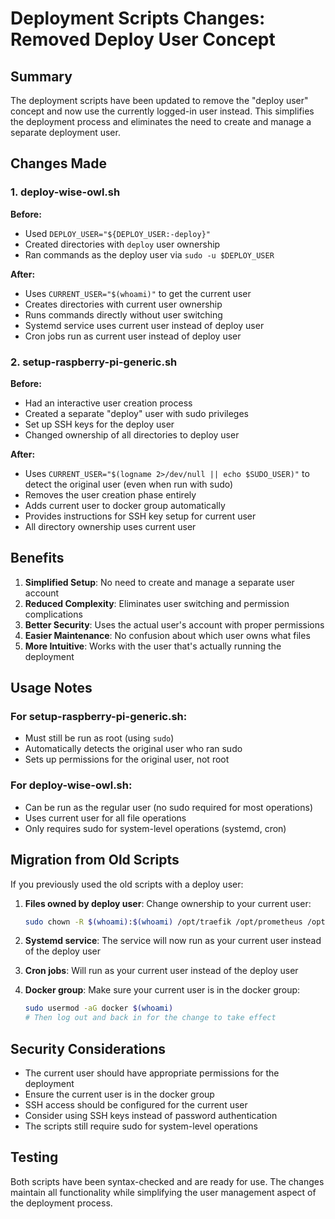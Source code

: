 # Deployment Scripts Changes: Removed Deploy User Concept

## Summary

The deployment scripts have been updated to remove the "deploy user" concept and now use the currently logged-in user instead. This simplifies the deployment process and eliminates the need to create and manage a separate deployment user.

## Changes Made

### 1. deploy-wise-owl.sh

**Before:**

- Used `DEPLOY_USER="${DEPLOY_USER:-deploy}"`
- Created directories with `deploy` user ownership
- Ran commands as the deploy user via `sudo -u $DEPLOY_USER`

**After:**

- Uses `CURRENT_USER="$(whoami)"` to get the current user
- Creates directories with current user ownership
- Runs commands directly without user switching
- Systemd service uses current user instead of deploy user
- Cron jobs run as current user instead of deploy user

### 2. setup-raspberry-pi-generic.sh

**Before:**

- Had an interactive user creation process
- Created a separate "deploy" user with sudo privileges
- Set up SSH keys for the deploy user
- Changed ownership of all directories to deploy user

**After:**

- Uses `CURRENT_USER="$(logname 2>/dev/null || echo $SUDO_USER)"` to detect the original user (even when run with sudo)
- Removes the user creation phase entirely
- Adds current user to docker group automatically
- Provides instructions for SSH key setup for current user
- All directory ownership uses current user

## Benefits

1. **Simplified Setup**: No need to create and manage a separate user account
2. **Reduced Complexity**: Eliminates user switching and permission complications
3. **Better Security**: Uses the actual user's account with proper permissions
4. **Easier Maintenance**: No confusion about which user owns what files
5. **More Intuitive**: Works with the user that's actually running the deployment

## Usage Notes

### For setup-raspberry-pi-generic.sh:

- Must still be run as root (using `sudo`)
- Automatically detects the original user who ran sudo
- Sets up permissions for the original user, not root

### For deploy-wise-owl.sh:

- Can be run as the regular user (no sudo required for most operations)
- Uses current user for all file operations
- Only requires sudo for system-level operations (systemd, cron)

## Migration from Old Scripts

If you previously used the old scripts with a deploy user:

1. **Files owned by deploy user**: Change ownership to your current user:

   ```bash
   sudo chown -R $(whoami):$(whoami) /opt/traefik /opt/prometheus /opt/grafana /opt/cloudflared /opt/uptime-kuma
   ```

2. **Systemd service**: The service will now run as your current user instead of the deploy user

3. **Cron jobs**: Will run as your current user instead of the deploy user

4. **Docker group**: Make sure your current user is in the docker group:
   ```bash
   sudo usermod -aG docker $(whoami)
   # Then log out and back in for the change to take effect
   ```

## Security Considerations

- The current user should have appropriate permissions for the deployment
- Ensure the current user is in the docker group
- SSH access should be configured for the current user
- Consider using SSH keys instead of password authentication
- The scripts still require sudo for system-level operations

## Testing

Both scripts have been syntax-checked and are ready for use. The changes maintain all functionality while simplifying the user management aspect of the deployment process.
